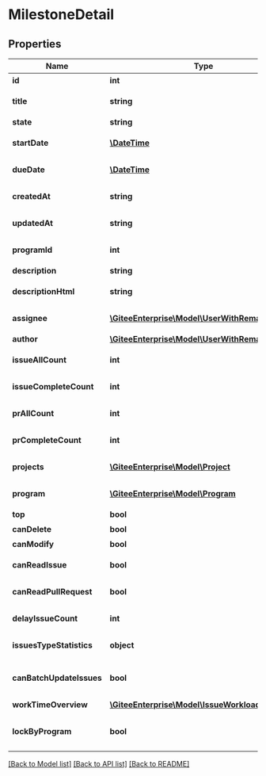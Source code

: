 # MilestoneDetail

## Properties
Name | Type | Description | Notes
------------ | ------------- | ------------- | -------------
**id** | **int** | 里程碑 ID | [optional] 
**title** | **string** | 里程碑标题名称 | [optional] 
**state** | **string** | 里程碑状态 | [optional] 
**startDate** | [**\DateTime**](https://www.php.net/class.datetime) | 里程碑起始日期 | [optional] 
**dueDate** | [**\DateTime**](https://www.php.net/class.datetime) | 里程碑结束日期 | [optional] 
**createdAt** | **string** | 任务标签创建时间 | [optional] 
**updatedAt** | **string** | 任务标签更新时间 | [optional] 
**programId** | **int** | 里程碑所属项目 ID | [optional] 
**description** | **string** | 描述 | [optional] 
**descriptionHtml** | **string** | 描述(html格式) | [optional] 
**assignee** | [**\GiteeEnterprise\Model\UserWithRemark**](UserWithRemark.md) | 里程碑负责人 | [optional] 
**author** | [**\GiteeEnterprise\Model\UserWithRemark**](UserWithRemark.md) | 里程碑作者 | [optional] 
**issueAllCount** | **int** | 里程碑issues数量 | [optional] 
**issueCompleteCount** | **int** | 里程碑完成issue数量 | [optional] 
**prAllCount** | **int** | 里程碑pr数量 | [optional] 
**prCompleteCount** | **int** | 里程碑完成pr数量 | [optional] 
**projects** | [**\GiteeEnterprise\Model\Project**](Project.md) | 里程碑关联仓库 | [optional] 
**program** | [**\GiteeEnterprise\Model\Program**](Program.md) | 里程碑关联项目 | [optional] 
**top** | **bool** | 是否置顶 | [optional] 
**canDelete** | **bool** | 删除权限 | [optional] 
**canModify** | **bool** | 编辑权限 | [optional] 
**canReadIssue** | **bool** | 阅读issue权限 | [optional] 
**canReadPullRequest** | **bool** | 阅读pull request权限 | [optional] 
**delayIssueCount** | **int** | 延期的任务数 | [optional] 
**issuesTypeStatistics** | **object** | 任务类型统计 | [optional] 
**canBatchUpdateIssues** | **bool** | 是否有权限批量操作任务 | [optional] 
**workTimeOverview** | [**\GiteeEnterprise\Model\IssueWorkloadOverview**](IssueWorkloadOverview.md) | 工时概览 | [optional] 
**lockByProgram** | **bool** | 是否因为项目改类型而被锁定 | [optional] 

[[Back to Model list]](../../README.md#documentation-for-models) [[Back to API list]](../../README.md#documentation-for-api-endpoints) [[Back to README]](../../README.md)


